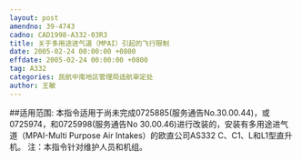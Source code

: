 ```yaml
---
layout: post
amendno: 39-4743
cadno: CAD1998-A332-03R3
title: 关于多用途进气道（MPAI）引起的飞行限制
date: 2005-02-24 00:00:00 +0800
effdate: 2005-02-24 00:00:00 +0800
tag: A332
categories: 民航中南地区管理局适航审定处
author: 王敏
---
```


##适用范围:
本指令适用于尚未完成0725885(服务通告No.30.00.44)，或0725974，和0725998(服务通告No 30.00.46)进行改装的，安装有多用途进气道（MPAI-Multi Purpose Air Intakes）的欧直公司AS332 C、C1、L和L1型直升机。
注：本指令针对维护人员和机组。

